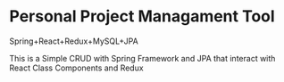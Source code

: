 # Personal Project Managament Tool 
Spring+React+Redux+MySQL+JPA

This is a Simple CRUD with Spring Framework and JPA that interact with React Class Components and Redux
